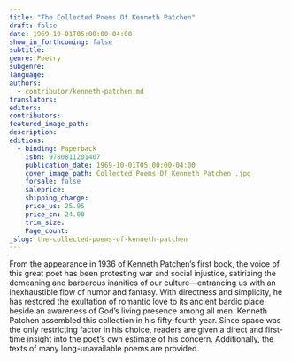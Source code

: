 ```yaml
---
title: "The Collected Poems Of Kenneth Patchen"
draft: false
date: 1969-10-01T05:00:00-04:00
show_in_forthcoming: false
subtitle:
genre: Poetry
subgenre:
language:
authors:
  - contributor/kenneth-patchen.md
translators:
editors:
contributors:
featured_image_path:
description:
editions:
  - binding: Paperback
    isbn: 9780811201407
    publication_date: 1969-10-01T05:00:00-04:00
    cover_image_path: Collected_Poems_Of_Kenneth_Patchen_.jpg
    forsale: false
    saleprice:
    shipping_charge:
    price_us: 25.95
    price_cn: 24.00
    trim_size:
    Page_count:
_slug: the-collected-poems-of-kenneth-patchen
---
```


From the appearance in 1936 of Kenneth Patchen’s first book, the voice of this great poet has been protesting war and social injustice, satirizing the demeaning and barbarous inanities of our culture––entrancing us with an inexhaustible flow of humor and fantasy. With directness and simplicity, he has restored the exultation of romantic love to its ancient bardic place beside an awareness of God’s living presence among all men. Kenneth Patchen assembled this collection in his fifty-fourth year. Since space was the only restricting factor in his choice, readers are given a direct and first-time insight into the poet’s own estimate of his concern. Additionally, the texts of many long-unavailable poems are provided.

